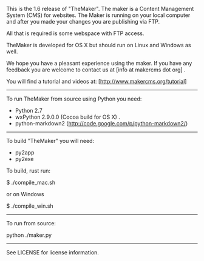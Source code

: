 This is the 1.6 release of "TheMaker". The maker is a Content Management System 
(CMS) for websites. The Maker is running on your local computer and after you 
made your changes you are publishing via FTP. 

All that is required is some webspace with FTP access.

TheMaker is developed for OS X but should run on Linux and Windows as well.
	
We hope you have a pleasant experience using the maker. If you have any feedback
you are welcome to contact us at [info at makercms dot org] .
   
   
You will find a tutorial and videos at: [http://www.makercms.org/tutorial]

__________________________________________

To run TheMaker from source using Python you need:

- Python 2.7 
- wxPython 2.9.0.0 (Cocoa build for OS X) .
- python-markdown2 (http://code.google.com/p/python-markdown2/) 

------------------------------------------

To build "TheMaker" you will need:

- py2app 
- py2exe

To build, rust run: 

$ ./compile_mac.sh

or on Windows

$ ./compile_win.sh

--------------------------------------------

To run from source:

python ./maker.py

____________________________________________

See LICENSE for license information.

